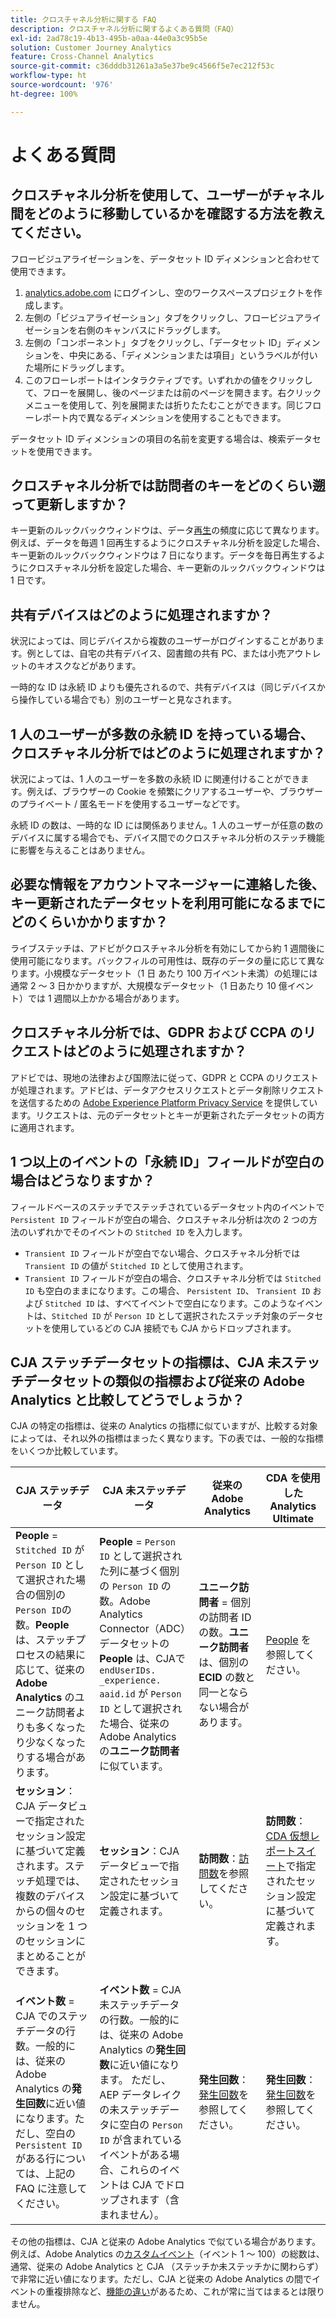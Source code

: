 ```yaml
---
title: クロスチャネル分析に関する FAQ
description: クロスチャネル分析に関するよくある質問（FAQ）
exl-id: 2ad78c19-4b13-495b-a0aa-44e0a3c95b5e
solution: Customer Journey Analytics
feature: Cross-Channel Analytics
source-git-commit: c36dddb31261a3a5e37be9c4566f5e7ec212f53c
workflow-type: ht
source-wordcount: '976'
ht-degree: 100%

---
```


# よくある質問

## クロスチャネル分析を使用して、ユーザーがチャネル間をどのように移動しているかを確認する方法を教えてください。

フロービジュアライゼーションを、データセット ID ディメンションと合わせて使用できます。

1. [analytics.adobe.com](https://analytics.adobe.com) にログインし、空のワークスペースプロジェクトを作成します。
2. 左側の「ビジュアライゼーション」タブをクリックし、フロービジュアライゼーションを右側のキャンバスにドラッグします。
3. 左側の「コンポーネント」タブをクリックし、「データセット ID」ディメンションを、中央にある、「ディメンションまたは項目」というラベルが付いた場所にドラッグします。
4. このフローレポートはインタラクティブです。いずれかの値をクリックして、フローを展開し、後のページまたは前のページを開きます。右クリックメニューを使用して、列を展開または折りたたむことができます。同じフローレポート内で異なるディメンションを使用することもできます。

データセット ID ディメンションの項目の名前を変更する場合は、検索データセットを使用できます。

## クロスチャネル分析では訪問者のキーをどのくらい遡って更新しますか？

キー更新のルックバックウィンドウは、データ[再生](replay.md)の頻度に応じて異なります。例えば、データを毎週 1 回再生するようにクロスチャネル分析を設定した場合、キー更新のルックバックウィンドウは 7 日になります。データを毎日再生するようにクロスチャネル分析を設定した場合、キー更新のルックバックウィンドウは 1 日です。

## 共有デバイスはどのように処理されますか？

状況によっては、同じデバイスから複数のユーザーがログインすることがあります。例としては、自宅の共有デバイス、図書館の共有 PC、または小売アウトレットのキオスクなどがあります。

一時的な ID は永続 ID よりも優先されるので、共有デバイスは（同じデバイスから操作している場合でも）別のユーザーと見なされます。

## 1 人のユーザーが多数の永続 ID を持っている場合、クロスチャネル分析ではどのように処理されますか？

状況によっては、1 人のユーザーを多数の永続 ID に関連付けることができます。例えば、ブラウザーの Cookie を頻繁にクリアするユーザーや、ブラウザーのプライベート / 匿名モードを使用するユーザーなどです。

永続 ID の数は、一時的な ID には関係ありません。1 人のユーザーが任意の数のデバイスに属する場合でも、デバイス間でのクロスチャネル分析のステッチ機能に影響を与えることはありません。

## 必要な情報をアカウントマネージャーに連絡した後、キー更新されたデータセットを利用可能になるまでにどのくらいかかりますか？

ライブステッチは、アドビがクロスチャネル分析を有効にしてから約 1 週間後に使用可能になります。バックフィルの可用性は、既存のデータの量に応じて異なります。小規模なデータセット（1 日 あたり 100 万イベント未満）の処理には通常 2 ～ 3 日かかりますが、大規模なデータセット（1 日あたり 10 億イベント）では 1 週間以上かかる場合があります。

## クロスチャネル分析では、GDPR および CCPA のリクエストはどのように処理されますか？

アドビでは、現地の法律および国際法に従って、GDPR と CCPA のリクエストが処理されます。アドビは、データアクセスリクエストとデータ削除リクエストを送信するための [Adobe Experience Platform Privacy Service](https://experienceleague.adobe.com/docs/experience-platform/privacy/home.html?lang=ja) を提供しています。リクエストは、元のデータセットとキーが更新されたデータセットの両方に適用されます。

## 1 つ以上のイベントの「永続 ID」フィールドが空白の場合はどうなりますか？

フィールドベースのステッチでステッチされているデータセット内のイベントで `Persistent ID` フィールドが空白の場合、クロスチャネル分析は次の 2 つの方法のいずれかでそのイベントの `Stitched ID` を入力します。
* `Transient ID` フィールドが空白でない場合、クロスチャネル分析では `Transient ID` の値が `Stitched ID` として使用されます。
* `Transient ID` フィールドが空白の場合、クロスチャネル分析では `Stitched ID` も空白のままになります。この場合、 `Persistent ID`、 `Transient ID` および `Stitched ID` は、すべてイベントで空白になります。このようなイベントは、`Stitched ID` が `Person ID` として選択されたステッチ対象のデータセットを使用しているどの CJA 接続でも CJA からドロップされます。

## CJA ステッチデータセットの指標は、CJA 未ステッチデータセットの類似の指標および従来の Adobe Analytics と比較してどうでしょうか？

CJA の特定の指標は、従来の Analytics の指標に似ていますが、比較する対象によっては、それ以外の指標はまったく異なります。下の表では、一般的な指標をいくつか比較しています。

| **CJA ステッチデータ** | **CJA 未ステッチデータ** | **従来の Adobe Analytics** | **CDA を使用した Analytics Ultimate** |
| ----- | ----- | ----- | ----- |
| **People** = `Stitched ID` が `Person ID` として選択された場合の個別の `Person ID`の数。**People** は、ステッチプロセスの結果に応じて、従来の **Adobe Analytics** のユニーク訪問者よりも多くなったり少なくなったりする場合があります。 | **People** = `Person ID` として選択された列に基づく個別の `Person ID` の数。Adobe Analytics Connector（ADC）データセットの **People** は、CJAで `endUserIDs. _experience. aaid.id` が `Person ID` として選択された場合、従来の Adobe Analytics の&#x200B;**ユニーク訪問者**&#x200B;に似ています。 | **ユニーク訪問者** = 個別の訪問者 ID の数。**ユニーク訪問者**&#x200B;は、個別の **ECID** の数と同一とならない場合があります。 | [People](https://experienceleague.adobe.com/docs/analytics/components/metrics/people.html?lang=ja) を参照してください。 |
| **セッション**：CJA データビューで指定されたセッション設定に基づいて定義されます。ステッチ処理では、複数のデバイスからの個々のセッションを 1 つのセッションにまとめることができます。 | **セッション**：CJA データビューで指定されたセッション設定に基づいて定義されます。 | **訪問数**：[訪問数](https://experienceleague.adobe.com/docs/analytics/components/metrics/visits.html?lang=ja)を参照してください。 | **訪問数**：[CDA 仮想レポートスイート](https://experienceleague.adobe.com/docs/analytics/components/cda/setup.html?lang=ja)で指定されたセッション設定に基づいて定義されます。 |
| **イベント数** = CJA でのステッチデータの行数。一般的には、従来の Adobe Analytics の&#x200B;**発生回数**&#x200B;に近い値になります。ただし、空白の `Persistent ID` がある行については、上記の FAQ に注意してください。 | **イベント数** = CJA 未ステッチデータの行数。一般的には、従来の Adobe Analytics の&#x200B;**発生回数**&#x200B;に近い値になります。 ただし、AEP データレイクの未ステッチデータに空白の `Person ID` が含まれているイベントがある場合、これらのイベントは CJA でドロップされます（含まれません）。 | **発生回数**：[発生回数](https://experienceleague.adobe.com/docs/analytics/components/metrics/occurrences.html?lang=ja)を参照してください。 | **発生回数**：[発生回数](https://experienceleague.adobe.com/docs/analytics/components/metrics/occurrences.html?lang=ja)を参照してください。 |

その他の指標は、CJA と従来の Adobe Analytics で似ている場合があります。例えば、Adobe Analytics の[カスタムイベント](https://experienceleague.adobe.com/docs/analytics/components/metrics/custom-events.html?lang=ja)（イベント 1 ～ 100）の総数は、通常、従来の Adobe Analytics と CJA （ステッチか未ステッチかに関わらず）で非常に近い値になります。ただし、CJA と従来の Adobe Analytics の間でイベントの重複排除など、[機能の違い](https://experienceleague.adobe.com/docs/analytics-platform/using/cja-overview/cja-aa.html?lang=ja)があるため、これが常に当てはまるとは限りません。
